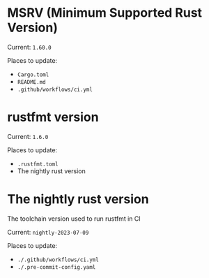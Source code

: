 # MSRV (Minimum Supported Rust Version)

Current: `1.60.0`

Places to update:
- `Cargo.toml`
- `README.md`
- `.github/workflows/ci.yml`

# rustfmt version

Current: `1.6.0`

Places to update:
- `.rustfmt.toml`
- The nightly rust version

# The nightly rust version

The toolchain version used to run rustfmt in CI

Current: `nightly-2023-07-09`

Places to update:
- `./.github/workflows/ci.yml`
- `./.pre-commit-config.yaml`
